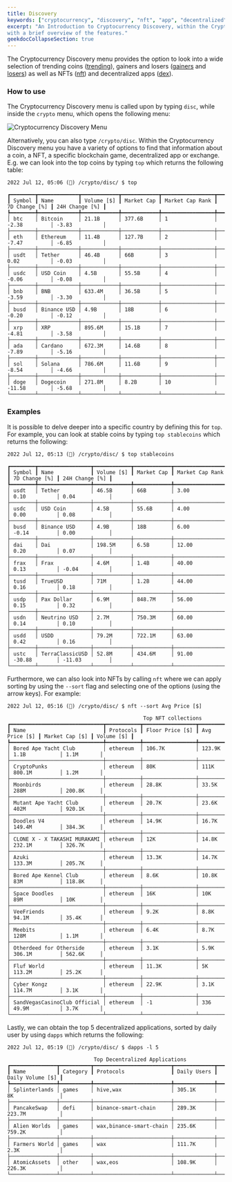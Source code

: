 ```yaml
---
title: Discovery
keywords: ["cryptocurrency", "discovery", "nft", "app", "decentralized", "coins"]
excerpt: "An Introduction to Cryptocurrency Discovery, within the Cryptocurrency Menu,
with a brief overview of the features."
geekdocCollapseSection: true
---
```


The Cryptocurrency Discovery menu provides the option to look into a wide selection of trending coins (<a href="/terminal/reference/crypto/disc/trending" target="_blank" rel="noreferrer noopener">trending</a>), gainers and losers (<a href="/terminal/reference/crypto/disc/gainers" target="_blank" rel="noreferrer noopener">gainers</a> and <a href="/terminal/reference/crypto/disc/losers" target="_blank" rel="noreferrer noopener">losers</a>) as well as NFTs (<a href="/terminal/reference/crypto/disc/nft" target="_blank" rel="noreferrer noopener">nft</a>) and decentralized apps (<a href="/terminal/reference/crypto/disc/dex" target="_blank" rel="noreferrer noopener">dex</a>).

### How to use

The Cryptocurrency Discovery menu is called upon by typing `disc`, while inside the `crypto` menu, which opens the following menu:

![Cryptocurrency Discovery Menu](https://user-images.githubusercontent.com/46355364/178532081-747a3a32-df67-4714-b969-074a4ee3e885.png)

Alternatively, you can also type `/crypto/disc`. Within the Cryptocurrency Discovery menu you have a variety of options to find that information about a coin, a NFT, a specific blockchain game, decentralized app or exchange. E.g. we can look into the top coins by typing `top` which returns the following table:

```
2022 Jul 12, 05:06 (🦋) /crypto/disc/ $ top

┏━━━━━━━━┳━━━━━━━━━━━━━┳━━━━━━━━━━━━┳━━━━━━━━━━━━┳━━━━━━━━━━━━━━━━━┳━━━━━━━━━━━━━━━┳━━━━━━━━━━━━━━━━┓
┃ Symbol ┃ Name        ┃ Volume [$] ┃ Market Cap ┃ Market Cap Rank ┃ 7D Change [%] ┃ 24H Change [%] ┃
┡━━━━━━━━╇━━━━━━━━━━━━━╇━━━━━━━━━━━━╇━━━━━━━━━━━━╇━━━━━━━━━━━━━━━━━╇━━━━━━━━━━━━━━━╇━━━━━━━━━━━━━━━━┩
│ btc    │ Bitcoin     │ 21.1B      │ 377.6B     │ 1               │ -2.38         │ -3.83          │
├────────┼─────────────┼────────────┼────────────┼─────────────────┼───────────────┼────────────────┤
│ eth    │ Ethereum    │ 11.4B      │ 127.7B     │ 2               │ -7.47         │ -6.85          │
├────────┼─────────────┼────────────┼────────────┼─────────────────┼───────────────┼────────────────┤
│ usdt   │ Tether      │ 46.4B      │ 66B        │ 3               │ 0.02          │ -0.03          │
├────────┼─────────────┼────────────┼────────────┼─────────────────┼───────────────┼────────────────┤
│ usdc   │ USD Coin    │ 4.5B       │ 55.5B      │ 4               │ -0.06         │ -0.08          │
├────────┼─────────────┼────────────┼────────────┼─────────────────┼───────────────┼────────────────┤
│ bnb    │ BNB         │ 633.4M     │ 36.5B      │ 5               │ -3.59         │ -3.30          │
├────────┼─────────────┼────────────┼────────────┼─────────────────┼───────────────┼────────────────┤
│ busd   │ Binance USD │ 4.9B       │ 18B        │ 6               │ -0.20         │ -0.12          │
├────────┼─────────────┼────────────┼────────────┼─────────────────┼───────────────┼────────────────┤
│ xrp    │ XRP         │ 895.6M     │ 15.1B      │ 7               │ -4.81         │ -3.58          │
├────────┼─────────────┼────────────┼────────────┼─────────────────┼───────────────┼────────────────┤
│ ada    │ Cardano     │ 672.3M     │ 14.6B      │ 8               │ -7.89         │ -5.16          │
├────────┼─────────────┼────────────┼────────────┼─────────────────┼───────────────┼────────────────┤
│ sol    │ Solana      │ 786.6M     │ 11.6B      │ 9               │ -8.54         │ -4.66          │
├────────┼─────────────┼────────────┼────────────┼─────────────────┼───────────────┼────────────────┤
│ doge   │ Dogecoin    │ 271.8M     │ 8.2B       │ 10              │ -11.58        │ -5.68          │
└────────┴─────────────┴────────────┴────────────┴─────────────────┴───────────────┴────────────────┘
```

### Examples

It is possible to delve deeper into a specific country by defining this for `top`. For example, you can look at stable coins by typing `top stablecoins` which returns the following:

```
2022 Jul 12, 05:13 (🦋) /crypto/disc/ $ top stablecoins

┏━━━━━━━━┳━━━━━━━━━━━━━━━━━┳━━━━━━━━━━━━┳━━━━━━━━━━━━┳━━━━━━━━━━━━━━━━━┳━━━━━━━━━━━━━━━┳━━━━━━━━━━━━━━━━┓
┃ Symbol ┃ Name            ┃ Volume [$] ┃ Market Cap ┃ Market Cap Rank ┃ 7D Change [%] ┃ 24H Change [%] ┃
┡━━━━━━━━╇━━━━━━━━━━━━━━━━━╇━━━━━━━━━━━━╇━━━━━━━━━━━━╇━━━━━━━━━━━━━━━━━╇━━━━━━━━━━━━━━━╇━━━━━━━━━━━━━━━━┩
│ usdt   │ Tether          │ 46.5B      │ 66B        │ 3.00            │ 0.10          │ 0.04           │
├────────┼─────────────────┼────────────┼────────────┼─────────────────┼───────────────┼────────────────┤
│ usdc   │ USD Coin        │ 4.5B       │ 55.6B      │ 4.00            │ 0.00          │ 0.08           │
├────────┼─────────────────┼────────────┼────────────┼─────────────────┼───────────────┼────────────────┤
│ busd   │ Binance USD     │ 4.9B       │ 18B        │ 6.00            │ -0.14         │ 0.00           │
├────────┼─────────────────┼────────────┼────────────┼─────────────────┼───────────────┼────────────────┤
│ dai    │ Dai             │ 198.5M     │ 6.5B       │ 12.00           │ 0.20          │ 0.07           │
├────────┼─────────────────┼────────────┼────────────┼─────────────────┼───────────────┼────────────────┤
│ frax   │ Frax            │ 4.6M       │ 1.4B       │ 40.00           │ 0.13          │ -0.04          │
├────────┼─────────────────┼────────────┼────────────┼─────────────────┼───────────────┼────────────────┤
│ tusd   │ TrueUSD         │ 71M        │ 1.2B       │ 44.00           │ 0.16          │ 0.18           │
├────────┼─────────────────┼────────────┼────────────┼─────────────────┼───────────────┼────────────────┤
│ usdp   │ Pax Dollar      │ 6.9M       │ 848.7M     │ 56.00           │ 0.15          │ 0.32           │
├────────┼─────────────────┼────────────┼────────────┼─────────────────┼───────────────┼────────────────┤
│ usdn   │ Neutrino USD    │ 2.7M       │ 750.3M     │ 60.00           │ 0.14          │ 0.10           │
├────────┼─────────────────┼────────────┼────────────┼─────────────────┼───────────────┼────────────────┤
│ usdd   │ USDD            │ 79.2M      │ 722.1M     │ 63.00           │ 0.42          │ 0.16           │
├────────┼─────────────────┼────────────┼────────────┼─────────────────┼───────────────┼────────────────┤
│ ustc   │ TerraClassicUSD │ 52.8M      │ 434.6M     │ 91.00           │ -30.88        │ -11.03         │
└────────┴─────────────────┴────────────┴────────────┴─────────────────┴───────────────┴────────────────┘
```

Furthermore, we can also look into NFTs by calling `nft` where we can apply sorting by using the `--sort` flag and selecting one of the options (using the arrow keys). For example:

```
2022 Jul 12, 05:16 (🦋) /crypto/disc/ $ nft --sort Avg Price [$]

                                            Top NFT collections
┏━━━━━━━━━━━━━━━━━━━━━━━━━━━━━━┳━━━━━━━━━━━┳━━━━━━━━━━━━━━━━━┳━━━━━━━━━━━━━━━┳━━━━━━━━━━━━━━━━┳━━━━━━━━━━━━┓
┃ Name                         ┃ Protocols ┃ Floor Price [$] ┃ Avg Price [$] ┃ Market Cap [$] ┃ Volume [$] ┃
┡━━━━━━━━━━━━━━━━━━━━━━━━━━━━━━╇━━━━━━━━━━━╇━━━━━━━━━━━━━━━━━╇━━━━━━━━━━━━━━━╇━━━━━━━━━━━━━━━━╇━━━━━━━━━━━━┩
│ Bored Ape Yacht Club         │ ethereum  │ 106.7K          │ 123.9K        │ 1.1B           │ 1.1M       │
├──────────────────────────────┼───────────┼─────────────────┼───────────────┼────────────────┼────────────┤
│ CryptoPunks                  │ ethereum  │ 80K             │ 111K          │ 800.1M         │ 1.2M       │
├──────────────────────────────┼───────────┼─────────────────┼───────────────┼────────────────┼────────────┤
│ Moonbirds                    │ ethereum  │ 28.8K           │ 33.5K         │ 288M           │ 200.8K     │
├──────────────────────────────┼───────────┼─────────────────┼───────────────┼────────────────┼────────────┤
│ Mutant Ape Yacht Club        │ ethereum  │ 20.7K           │ 23.6K         │ 402M           │ 920.1K     │
├──────────────────────────────┼───────────┼─────────────────┼───────────────┼────────────────┼────────────┤
│ Doodles V4                   │ ethereum  │ 14.9K           │ 16.7K         │ 149.4M         │ 384.3K     │
├──────────────────────────────┼───────────┼─────────────────┼───────────────┼────────────────┼────────────┤
│ CLONE X - X TAKASHI MURAKAMI │ ethereum  │ 12K             │ 14.8K         │ 232.1M         │ 326.7K     │
├──────────────────────────────┼───────────┼─────────────────┼───────────────┼────────────────┼────────────┤
│ Azuki                        │ ethereum  │ 13.3K           │ 14.7K         │ 133.3M         │ 205.7K     │
├──────────────────────────────┼───────────┼─────────────────┼───────────────┼────────────────┼────────────┤
│ Bored Ape Kennel Club        │ ethereum  │ 8.6K            │ 10.8K         │ 83M            │ 118.8K     │
├──────────────────────────────┼───────────┼─────────────────┼───────────────┼────────────────┼────────────┤
│ Space Doodles                │ ethereum  │ 16K             │ 10K           │ 89M            │ 10K        │
├──────────────────────────────┼───────────┼─────────────────┼───────────────┼────────────────┼────────────┤
│ VeeFriends                   │ ethereum  │ 9.2K            │ 8.8K          │ 94.1M          │ 35.4K      │
├──────────────────────────────┼───────────┼─────────────────┼───────────────┼────────────────┼────────────┤
│ Meebits                      │ ethereum  │ 6.4K            │ 8.7K          │ 128M           │ 1.1M       │
├──────────────────────────────┼───────────┼─────────────────┼───────────────┼────────────────┼────────────┤
│ Otherdeed for Otherside      │ ethereum  │ 3.1K            │ 5.9K          │ 306.1M         │ 562.6K     │
├──────────────────────────────┼───────────┼─────────────────┼───────────────┼────────────────┼────────────┤
│ Fluf World                   │ ethereum  │ 11.3K           │ 5K            │ 113.2M         │ 25.2K      │
├──────────────────────────────┼───────────┼─────────────────┼───────────────┼────────────────┼────────────┤
│ Cyber Kongz                  │ ethereum  │ 22.9K           │ 3.1K          │ 114.7M         │ 3.1K       │
├──────────────────────────────┼───────────┼─────────────────┼───────────────┼────────────────┼────────────┤
│ SandVegasCasinoClub Official │ ethereum  │ -1              │ 336           │ 49.9M          │ 3.7K       │
└──────────────────────────────┴───────────┴─────────────────┴───────────────┴────────────────┴────────────┘
```

Lastly, we can obtain the top 5 decentralized applications, sorted by daily user by using `dapps` which returns the following:

```
2022 Jul 12, 05:19 (🦋) /crypto/disc/ $ dapps -l 5

                            Top Decentralized Applications
┏━━━━━━━━━━━━━━━┳━━━━━━━━━━┳━━━━━━━━━━━━━━━━━━━━━━━━━┳━━━━━━━━━━━━━┳━━━━━━━━━━━━━━━━━━┓
┃ Name          ┃ Category ┃ Protocols               ┃ Daily Users ┃ Daily Volume [$] ┃
┡━━━━━━━━━━━━━━━╇━━━━━━━━━━╇━━━━━━━━━━━━━━━━━━━━━━━━━╇━━━━━━━━━━━━━╇━━━━━━━━━━━━━━━━━━┩
│ Splinterlands │ games    │ hive,wax                │ 305.1K      │ 8K               │
├───────────────┼──────────┼─────────────────────────┼─────────────┼──────────────────┤
│ PancakeSwap   │ defi     │ binance-smart-chain     │ 289.3K      │ 223.7M           │
├───────────────┼──────────┼─────────────────────────┼─────────────┼──────────────────┤
│ Alien Worlds  │ games    │ wax,binance-smart-chain │ 235.6K      │ 759.2K           │
├───────────────┼──────────┼─────────────────────────┼─────────────┼──────────────────┤
│ Farmers World │ games    │ wax                     │ 111.7K      │ 2.3K             │
├───────────────┼──────────┼─────────────────────────┼─────────────┼──────────────────┤
│ AtomicAssets  │ other    │ wax,eos                 │ 108.9K      │ 226.3K           │
└───────────────┴──────────┴─────────────────────────┴─────────────┴──────────────────┘
```
